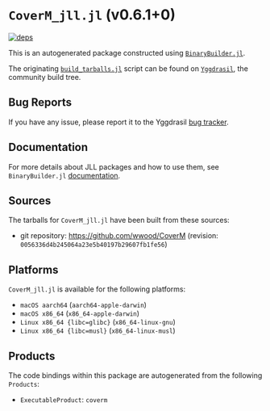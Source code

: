 # `CoverM_jll.jl` (v0.6.1+0)

[![deps](https://juliahub.com/docs/CoverM_jll/deps.svg)](https://juliahub.com/ui/Packages/CoverM_jll/deaQm?page=2)

This is an autogenerated package constructed using [`BinaryBuilder.jl`](https://github.com/JuliaPackaging/BinaryBuilder.jl).

The originating [`build_tarballs.jl`](https://github.com/JuliaPackaging/Yggdrasil/blob/fae56710053e09e36a6b79bb2470fcd190f2344e/C/CoverM/build_tarballs.jl) script can be found on [`Yggdrasil`](https://github.com/JuliaPackaging/Yggdrasil/), the community build tree.

## Bug Reports

If you have any issue, please report it to the Yggdrasil [bug tracker](https://github.com/JuliaPackaging/Yggdrasil/issues).

## Documentation

For more details about JLL packages and how to use them, see `BinaryBuilder.jl` [documentation](https://docs.binarybuilder.org/stable/jll/).

## Sources

The tarballs for `CoverM_jll.jl` have been built from these sources:

* git repository: https://github.com/wwood/CoverM (revision: `0056336d4b245064a23e5b40197b29607fb1fe56`)

## Platforms

`CoverM_jll.jl` is available for the following platforms:

* `macOS aarch64` (`aarch64-apple-darwin`)
* `macOS x86_64` (`x86_64-apple-darwin`)
* `Linux x86_64 {libc=glibc}` (`x86_64-linux-gnu`)
* `Linux x86_64 {libc=musl}` (`x86_64-linux-musl`)

## Products

The code bindings within this package are autogenerated from the following `Products`:

* `ExecutableProduct`: `coverm`
